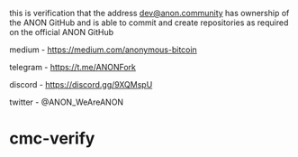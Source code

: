 this is verification that the address dev@anon.community has ownership of the ANON GitHub and is able to commit and create repositories as required on the official ANON GitHub

medium - https://medium.com/anonymous-bitcoin

telegram - https://t.me/ANONFork

discord - https://discord.gg/9XQMspU

twitter - @ANON_WeAreANON

# cmc-verify

